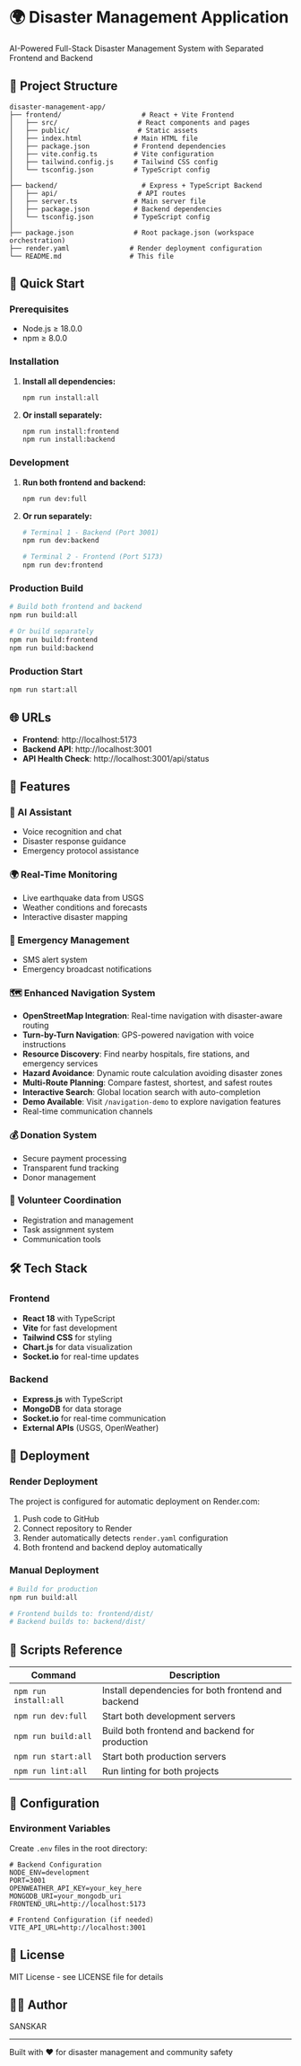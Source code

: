 # 🌍 Disaster Management Application

AI-Powered Full-Stack Disaster Management System with Separated Frontend and Backend

## 📁 Project Structure

```
disaster-management-app/
├── frontend/                    # React + Vite Frontend
│   ├── src/                    # React components and pages
│   ├── public/                 # Static assets
│   ├── index.html             # Main HTML file
│   ├── package.json           # Frontend dependencies
│   ├── vite.config.ts         # Vite configuration
│   ├── tailwind.config.js     # Tailwind CSS config
│   └── tsconfig.json          # TypeScript config
│
├── backend/                     # Express + TypeScript Backend
│   ├── api/                    # API routes
│   ├── server.ts              # Main server file
│   ├── package.json           # Backend dependencies
│   └── tsconfig.json          # TypeScript config
│
├── package.json               # Root package.json (workspace orchestration)
├── render.yaml               # Render deployment configuration
└── README.md                 # This file
```

## 🚀 Quick Start

### Prerequisites
- Node.js ≥ 18.0.0
- npm ≥ 8.0.0

### Installation

1. **Install all dependencies:**
   ```bash
   npm run install:all
   ```

2. **Or install separately:**
   ```bash
   npm run install:frontend
   npm run install:backend
   ```

### Development

1. **Run both frontend and backend:**
   ```bash
   npm run dev:full
   ```

2. **Or run separately:**
   ```bash
   # Terminal 1 - Backend (Port 3001)
   npm run dev:backend
   
   # Terminal 2 - Frontend (Port 5173)
   npm run dev:frontend
   ```

### Production Build

```bash
# Build both frontend and backend
npm run build:all

# Or build separately
npm run build:frontend
npm run build:backend
```

### Production Start

```bash
npm run start:all
```

## 🌐 URLs
- **Frontend**: http://localhost:5173
- **Backend API**: http://localhost:3001
- **API Health Check**: http://localhost:3001/api/status

## 🎯 Features

### 🤖 AI Assistant
- Voice recognition and chat
- Disaster response guidance
- Emergency protocol assistance

### 🌍 Real-Time Monitoring
- Live earthquake data from USGS
- Weather conditions and forecasts
- Interactive disaster mapping

### 🚨 Emergency Management
- SMS alert system
- Emergency broadcast notifications

### 🗺️ Enhanced Navigation System
- **OpenStreetMap Integration**: Real-time navigation with disaster-aware routing
- **Turn-by-Turn Navigation**: GPS-powered navigation with voice instructions
- **Resource Discovery**: Find nearby hospitals, fire stations, and emergency services
- **Hazard Avoidance**: Dynamic route calculation avoiding disaster zones
- **Multi-Route Planning**: Compare fastest, shortest, and safest routes
- **Interactive Search**: Global location search with auto-completion
- **Demo Available**: Visit `/navigation-demo` to explore navigation features
- Real-time communication channels

### 💰 Donation System
- Secure payment processing
- Transparent fund tracking
- Donor management

### 👥 Volunteer Coordination
- Registration and management
- Task assignment system
- Communication tools

## 🛠️ Tech Stack

### Frontend
- **React 18** with TypeScript
- **Vite** for fast development
- **Tailwind CSS** for styling
- **Chart.js** for data visualization
- **Socket.io** for real-time updates

### Backend
- **Express.js** with TypeScript
- **MongoDB** for data storage
- **Socket.io** for real-time communication
- **External APIs** (USGS, OpenWeather)

## 🚀 Deployment

### Render Deployment
The project is configured for automatic deployment on Render.com:

1. Push code to GitHub
2. Connect repository to Render
3. Render automatically detects `render.yaml` configuration
4. Both frontend and backend deploy automatically

### Manual Deployment
```bash
# Build for production
npm run build:all

# Frontend builds to: frontend/dist/
# Backend builds to: backend/dist/
```

## 📝 Scripts Reference

| Command | Description |
|---------|-------------|
| `npm run install:all` | Install dependencies for both frontend and backend |
| `npm run dev:full` | Start both development servers |
| `npm run build:all` | Build both frontend and backend for production |
| `npm run start:all` | Start both production servers |
| `npm run lint:all` | Run linting for both projects |

## 🔧 Configuration

### Environment Variables
Create `.env` files in the root directory:

```env
# Backend Configuration
NODE_ENV=development
PORT=3001
OPENWEATHER_API_KEY=your_key_here
MONGODB_URI=your_mongodb_uri
FRONTEND_URL=http://localhost:5173

# Frontend Configuration (if needed)
VITE_API_URL=http://localhost:3001
```

## 📄 License
MIT License - see LICENSE file for details

## 👨‍💻 Author
SANSKAR

---
Built with ❤️ for disaster management and community safety
